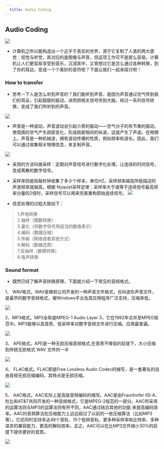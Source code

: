 ```yaml
---
  title: Audio Coding
---
```


## Audio Coding

 ![](https://raw.githubusercontent.com/zhangzhanbang/homework/gh-pages/images/lab04/audio%20coding.jpg) 

- 计算机之所以能构造出一个近乎于真实的世界，源于它复制了人类的两大感觉：视觉与听觉，其对应的是图像与声音，但这项工作可不是那么容易。计算机让人们更容易享受到音乐，沉浸其中，又曾想过它是怎么通过各种转换，到了你的耳边，变成一个个美妙的音符呢？下面让我们一起来探讨吧！


### How to transfer

- 思考一下人是怎么听到声音的？我们能听到声音，是因为声音通过空气传到我们的耳朵，引起鼓膜的振动，进而把相关信号传到大脑，经过一系列信号转换，变成了我们所听到的声音。

![](https://raw.githubusercontent.com/zhangzhanbang/homework/gh-pages/images/lab04/hearing.jpg) 

- 声音是一种波动，声音波动会引起介质的振动——空气分子的有节奏的振动，使周围的空气产生疏密变化，形成疏密相间的纵波，这就产生了声波。在物理上，声音是一种机械波，拥有波动传播的性质，例如频率和波长。因此，我们可以通过收集相关物理信息，来复制声音。

![](https://raw.githubusercontent.com/zhangzhanbang/homework/gh-pages/images/lab04/Sound%20wave.jpg)

- 采用的方法叫做采样：定期对声音信号进行数字化处理，让连续的时间信号，变成离散的数字信号。 <br/>

- 采样率则是指每秒钟收集了多少个样本，单位HZ。采样频率越高所能描述的声波频率就越高。根据 Nyquist采样定律：采样率大于或等于连续信号最高频率分量的2倍时，采样信号可以用来完美重构原始连续信号。
 ![](https://raw.githubusercontent.com/zhangzhanbang/homework/gh-pages/images/lab04/collect.gif)
- 信息处理的过程大致如下：

> 1.声电转换  <br/>
> 2.抽样（模数转换）  <br/>
> 3.量化（将数字信号用适当的数值表示）  <br/>
> 4.编码（数据压缩）  <br/>
> 5.传输（网络或者其他方式）  <br/>
> 6.解码（数据还原）   <br/>
> 7.反抽样（数模转换） <br/>
> 8.电声转换

### Sound format

- 既然已经了解声音转换原理，下面就介绍一下常见的音频格式。

1、 WAV格式。WAV是微软公司开发的一种声音文件格式，也叫波形声音文件，是最早的数字音频格式，被Windows平台及其应用程序广泛支持，压缩率低。

![](https://raw.githubusercontent.com/zhangzhanbang/homework/gh-pages/images/lab04/wav.png ) 

2、MP3格式。MP3全称是MPEG-1 Audio Layer 3，它在1992年合并至MPEG规范中。MP3能够以高音质、低采样率对数字音频文件进行压缩。应用最普遍。

 ![](https://raw.githubusercontent.com/zhangzhanbang/homework/gh-pages/images/lab04/MP3.jpg) 

3、 APE格式。APE是一种无损压缩音频格式,在音质不降低的前提下，大小压缩到传统无损格式 WAV 文件的一半

 ![](https://raw.githubusercontent.com/zhangzhanbang/homework/gh-pages/images/lab04/APE.jpg) 

4、 FLAC格式。FLAC即是Free Lossless Audio Codec的缩写，是一套著名的自由音频无损压缩编码，其特点是无损压缩。

![](https://raw.githubusercontent.com/zhangzhanbang/homework/gh-pages/images/lab04/flac.jpg) 

5、 AAC格式。AAC实际上是高级音频编码的缩写。AAC是由Fraunhofer IIS-A、杜比和AT&T共同开发的一种音频格式，它是MPEG-2规范的一部分。AAC所采用的运算法则与MP3的运算法则有所不同，AAC通过结合其他的功能 来提高编码效率。AAC的音频算法在压缩能力上远远超过了以前的一些压缩算法（比如MP3等）。它还同时支持多达48个音轨、15个低频音轨、更多种采样率和比特率、多种语言的兼容能力、更高的解码效率。总之，AAC可以在比MP3文件缩小30%的前提下提供更好的音质。

  ![](https://raw.githubusercontent.com/zhangzhanbang/homework/gh-pages/images/lab04/aac.png) 
